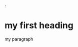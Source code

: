 <!doctype html>:
<html lang="en-us">
<body>
<h1>my first heading</h1>
<p>my paragraph</p>
</body>
</html>
